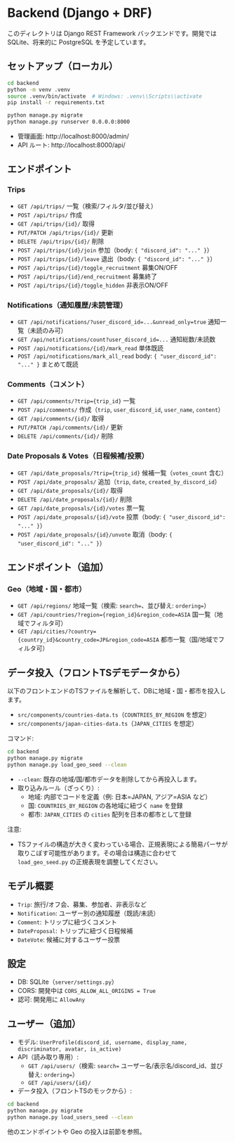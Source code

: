 # Backend (Django + DRF)

このディレクトリは Django REST Framework バックエンドです。開発では SQLite、将来的に PostgreSQL を予定しています。

## セットアップ（ローカル）

```bash
cd backend
python -m venv .venv
source .venv/bin/activate  # Windows: .venv\\Scripts\\activate
pip install -r requirements.txt

python manage.py migrate
python manage.py runserver 0.0.0.0:8000
```

- 管理画面: http://localhost:8000/admin/
- API ルート: http://localhost:8000/api/

## エンドポイント

### Trips
- `GET /api/trips/` 一覧（検索/フィルタ/並び替え）
- `POST /api/trips/` 作成
- `GET /api/trips/{id}/` 取得
- `PUT/PATCH /api/trips/{id}/` 更新
- `DELETE /api/trips/{id}/` 削除
- `POST /api/trips/{id}/join` 参加（body: `{ "discord_id": "..." }`）
- `POST /api/trips/{id}/leave` 退出（body: `{ "discord_id": "..." }`）
- `POST /api/trips/{id}/toggle_recruitment` 募集ON/OFF
- `POST /api/trips/{id}/end_recruitment` 募集終了
- `POST /api/trips/{id}/toggle_hidden` 非表示ON/OFF

### Notifications（通知履歴/未読管理）
- `GET /api/notifications/?user_discord_id=...&unread_only=true` 通知一覧（未読のみ可）
- `GET /api/notifications/count?user_discord_id=...` 通知総数/未読数
- `POST /api/notifications/{id}/mark_read` 単体既読
- `POST /api/notifications/mark_all_read` body: `{ "user_discord_id": "..." }` まとめて既読

### Comments（コメント）
- `GET /api/comments/?trip={trip_id}` 一覧
- `POST /api/comments/` 作成（`trip`, `user_discord_id`, `user_name`, `content`）
- `GET /api/comments/{id}/` 取得
- `PUT/PATCH /api/comments/{id}/` 更新
- `DELETE /api/comments/{id}/` 削除

### Date Proposals & Votes（日程候補/投票）
- `GET /api/date_proposals/?trip={trip_id}` 候補一覧（`votes_count` 含む）
- `POST /api/date_proposals/` 追加（`trip`, `date`, `created_by_discord_id`）
- `GET /api/date_proposals/{id}/` 取得
- `DELETE /api/date_proposals/{id}/` 削除
- `GET /api/date_proposals/{id}/votes` 票一覧
- `POST /api/date_proposals/{id}/vote` 投票（body: `{ "user_discord_id": "..." }`）
- `POST /api/date_proposals/{id}/unvote` 取消（body: `{ "user_discord_id": "..." }`）

## エンドポイント（追加）

### Geo（地域・国・都市）
- `GET /api/regions/` 地域一覧（検索: `search=`、並び替え: `ordering=`）
- `GET /api/countries/?region={region_id}&region_code=ASIA` 国一覧（地域でフィルタ可）
- `GET /api/cities/?country={country_id}&country_code=JP&region_code=ASIA` 都市一覧（国/地域でフィルタ可）

## データ投入（フロントTSデモデータから）

以下のフロントエンドのTSファイルを解析して、DBに地域・国・都市を投入します。
- `src/components/countries-data.ts`（`COUNTRIES_BY_REGION` を想定）
- `src/components/japan-cities-data.ts`（`JAPAN_CITIES` を想定）

コマンド:
```bash
cd backend
python manage.py migrate
python manage.py load_geo_seed --clean
```
- `--clean`: 既存の地域/国/都市データを削除してから再投入します。
- 取り込みルール（ざっくり）:
  - 地域: 内部でコードを定義（例: 日本=JAPAN, アジア=ASIA など）
  - 国: `COUNTRIES_BY_REGION` の各地域に紐づく `name` を登録
  - 都市: `JAPAN_CITIES` の `cities` 配列を日本の都市として登録

注意:
- TSファイルの構造が大きく変わっている場合、正規表現による簡易パーサが取りこぼす可能性があります。その場合は構造に合わせて `load_geo_seed.py` の正規表現を調整してください。

## モデル概要
- `Trip`: 旅行/オフ会、募集、参加者、非表示など
- `Notification`: ユーザー別の通知履歴（既読/未読）
- `Comment`: トリップに紐づくコメント
- `DateProposal`: トリップに紐づく日程候補
- `DateVote`: 候補に対するユーザー投票

## 設定
- DB: SQLite（`server/settings.py`）
- CORS: 開発中は `CORS_ALLOW_ALL_ORIGINS = True`
- 認可: 開発用に `AllowAny`

## ユーザー（追加）
- モデル: `UserProfile(discord_id, username, display_name, discriminator, avatar, is_active)`
- API（読み取り専用）:
  - `GET /api/users/`（検索: `search=` ユーザー名/表示名/discord_id、並び替え: `ordering=`）
  - `GET /api/users/{id}/`
- データ投入（フロントTSのモックから）:
```bash
cd backend
python manage.py migrate
python manage.py load_users_seed --clean
```

他のエンドポイントや Geo の投入は前節を参照。

